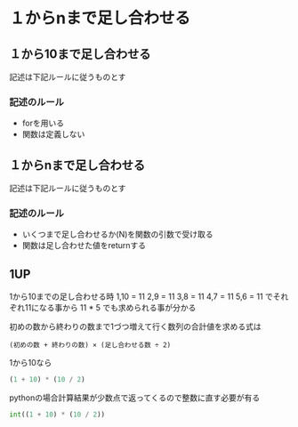 
# １からnまで足し合わせる

## １から10まで足し合わせる
記述は下記ルールに従うものとす

### 記述のルール
- forを用いる
- 関数は定義しない

## １からnまで足し合わせる
記述は下記ルールに従うものとす

### 記述のルール
- いくつまで足し合わせるか(N)を関数の引数で受け取る
- 関数は足し合わせた値をreturnする


## 1UP
1から10までの足し合わせる時
1,10 = 11
2,9  = 11
3,8  = 11
4,7  = 11
5,6  = 11
でそれぞれ11になる事から
11 * 5 でも求められる事が分かる

初めの数から終わりの数まで1づつ増えて行く数列の合計値を求める式は

```
(初めの数 + 終わりの数) × (足し合わせる数 ÷ 2)
```
1から10なら
```python
(1 + 10) * (10 / 2)
```
pythonの場合計算結果が少数点で返ってくるので整数に直す必要が有る
```python
int((1 + 10) * (10 / 2))
```
